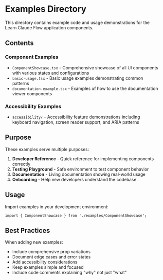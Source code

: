 # Examples Directory

This directory contains example code and usage demonstrations for the Learn Claude Flow application components.

## Contents

### Component Examples
- `ComponentShowcase.tsx` - Comprehensive showcase of all UI components with various states and configurations
- `basic-usage.tsx` - Basic usage examples demonstrating common patterns
- `documentation-example.tsx` - Examples of how to use the documentation viewer components

### Accessibility Examples
- `accessibility/` - Accessibility feature demonstrations including keyboard navigation, screen reader support, and ARIA patterns

## Purpose

These examples serve multiple purposes:
1. **Developer Reference** - Quick reference for implementing components correctly
2. **Testing Playground** - Safe environment to test component behavior
3. **Documentation** - Living documentation showing real-world usage
4. **Onboarding** - Help new developers understand the codebase

## Usage

Import examples in your development environment:

```tsx
import { ComponentShowcase } from './examples/ComponentShowcase';
```

## Best Practices

When adding new examples:
- Include comprehensive prop variations
- Document edge cases and error states
- Add accessibility considerations
- Keep examples simple and focused
- Include code comments explaining "why" not just "what"
